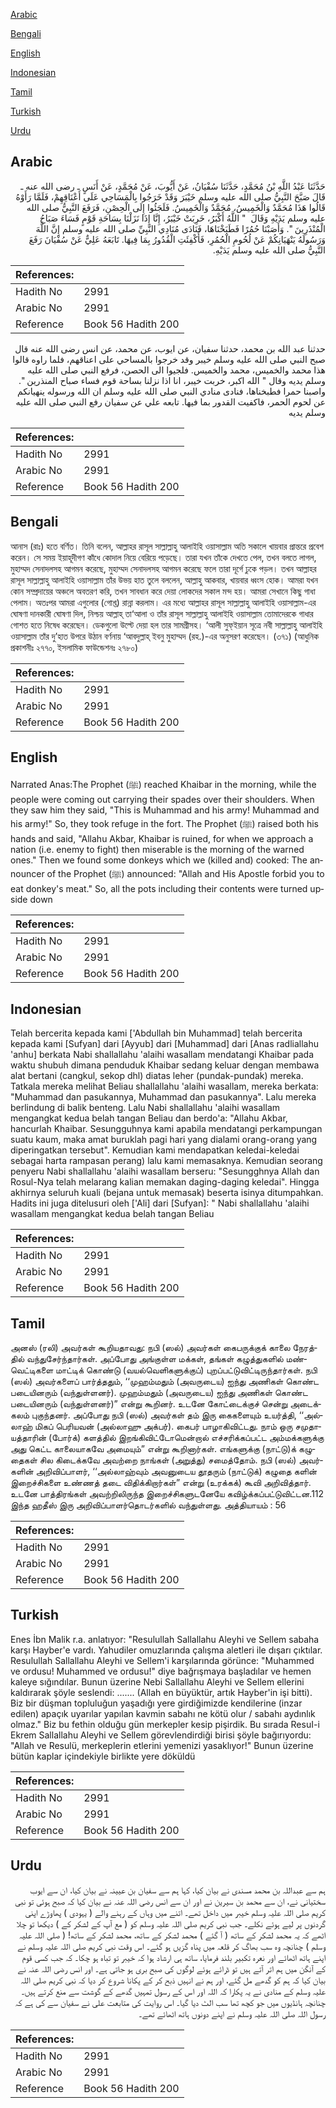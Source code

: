 [Arabic](#arabic)

[Bengali](#bengali)

[English](#english)

[Indonesian](#indonesian)

[Tamil](#tamil)

[Turkish](#turkish)

[Urdu](#urdu)

## Arabic


<div dir="rtl" lang="ar" style={{fontSize:'larger',backgroundColor:'#f8f9fa',padding:20}}>
حَدَّثَنَا عَبْدُ اللَّهِ بْنُ مُحَمَّدٍ، حَدَّثَنَا سُفْيَانُ، عَنْ أَيُّوبَ، عَنْ مُحَمَّدٍ، عَنْ أَنَسٍ ـ رضى الله عنه ـ قَالَ صَبَّحَ النَّبِيُّ صلى الله عليه وسلم خَيْبَرَ وَقَدْ خَرَجُوا بِالْمَسَاحِي عَلَى أَعْنَاقِهِمْ، فَلَمَّا رَأَوْهُ قَالُوا هَذَا مُحَمَّدٌ وَالْخَمِيسُ، مُحَمَّدٌ وَالْخَمِيسُ‏.‏ فَلَجَئُوا إِلَى الْحِصْنِ، فَرَفَعَ النَّبِيُّ صلى الله عليه وسلم يَدَيْهِ وَقَالَ ‏ "‏ اللَّهُ أَكْبَرُ، خَرِبَتْ خَيْبَرُ، إِنَّا إِذَا نَزَلْنَا بِسَاحَةِ قَوْمٍ فَسَاءَ صَبَاحُ الْمُنْذَرِينَ ‏"‏‏.‏ وَأَصَبْنَا حُمُرًا فَطَبَخْنَاهَا، فَنَادَى مُنَادِي النَّبِيِّ صلى الله عليه وسلم إِنَّ اللَّهَ وَرَسُولَهُ يَنْهَيَانِكُمْ عَنْ لُحُومِ الْحُمُرِ، فَأُكْفِئَتِ الْقُدُورُ بِمَا فِيهَا‏.‏ تَابَعَهُ عَلِيٌّ عَنْ سُفْيَانَ رَفَعَ النَّبِيُّ صلى الله عليه وسلم يَدَيْهِ‏.‏
</div>
<div style={{backgroundColor:'#f8f9fa',padding:20, marginBottom: 10}}><table> <thead> <tr> <th>References:</th> <th></th> </tr> </thead> <tbody><tr><td>Hadith No</td><td>2991</td></tr><tr><td>Arabic No</td><td>2991</td></tr><tr><td>Reference</td><td>Book 56 Hadith 200</td></tr></tbody></table></div>


<div dir="rtl" lang="ar" style={{fontSize:'larger',backgroundColor:'#f8f9fa',padding:20}}>
حدثنا عبد الله بن محمد، حدثنا سفيان، عن ايوب، عن محمد، عن انس رضى الله عنه قال صبح النبي صلى الله عليه وسلم خيبر وقد خرجوا بالمساحي على اعناقهم، فلما راوه قالوا هذا محمد والخميس، محمد والخميس. فلجيوا الى الحصن، فرفع النبي صلى الله عليه وسلم يديه وقال " الله اكبر، خربت خيبر، انا اذا نزلنا بساحة قوم فساء صباح المنذرين ". واصبنا حمرا فطبخناها، فنادى منادي النبي صلى الله عليه وسلم ان الله ورسوله ينهيانكم عن لحوم الحمر، فاكفيت القدور بما فيها. تابعه علي عن سفيان رفع النبي صلى الله عليه وسلم يديه
</div>
<div style={{backgroundColor:'#f8f9fa',padding:20, marginBottom: 10}}><table> <thead> <tr> <th>References:</th> <th></th> </tr> </thead> <tbody><tr><td>Hadith No</td><td>2991</td></tr><tr><td>Arabic No</td><td>2991</td></tr><tr><td>Reference</td><td>Book 56 Hadith 200</td></tr></tbody></table></div>

## Bengali


<div dir="ltr" lang="bn" style={{fontSize:'larger',backgroundColor:'#f8f9fa',padding:20}}>
আনাস (রাঃ) হতে বর্ণিত। তিনি বলেন, আল্লাহর রাসূল সাল্লাল্লাহু আলাইহি ওয়াসাল্লাম অতি সকালে খায়বার প্রান্তরে প্রবেশ করেন। সে সময় ইয়াহূদীগণ কাঁধে কোদাল নিয়ে বেরিয়ে পড়েছে। তারা যখন তাঁকে দেখতে পেল, তখন বলতে লাগল, মুহাম্মদ সেনাদলসহ আগমন করেছে, মুহাম্মদ সেনাদলসহ আগমন করেছে ফলে তারা দূর্গে ঢুকে পড়ল। তখন আল্লাহর রাসূল সাল্লাল্লাহু আলাইহি ওয়াসাল্লাম তাঁর উভয় হাত তুলে বললেন, আল্লাহু আকবার, খায়বার ধ্বংস হোক। আমরা যখন কোন সম্প্রদায়ের অঞ্চলে অবতরণ করি, তখন সাবধান করে দেয়া লোকদের সকাল মন্দ হয়। আমরা সেখানে কিছু গাধা পেলাম। অতঃপর আমরা এগুলোর (গোশ্ত) রান্না করলাম। এর মধ্যে আল্লাহর রাসূল সাল্লাল্লাহু আলাইহি ওয়াসাল্লাম-এর ঘোষণা দানকারী ঘোষণা দিল, নিশ্চয় আল্লাহ্ তা‘আলা ও তাঁর রাসূল সাল্লাল্লাহু আলাইহি ওয়াসাল্লাম তোমাদেরকে গাধার গোশত হতে নিষেধ করেছেন। ডেকগুলো উল্টে দেয়া হল তার সামগ্রীসহ। ‘আলী সুফ্ইয়ান সূত্রে নবী সাল্লাল্লাহু আলাইহি ওয়াসাল্লাম তাঁর দু’হাত উপরে উঠান বর্ণনায় ‘আবদুল্লাহ্ ইবনু মুহাম্মদ (রহ.)-এর অনুসরণ করেছেন। (৩৭১) (আধুনিক প্রকাশনীঃ ২৭৭০, ইসলামিক ফাউন্ডেশনঃ ২৭৮০)
</div>
<div style={{backgroundColor:'#f8f9fa',padding:20, marginBottom: 10}}><table> <thead> <tr> <th>References:</th> <th></th> </tr> </thead> <tbody><tr><td>Hadith No</td><td>2991</td></tr><tr><td>Arabic No</td><td>2991</td></tr><tr><td>Reference</td><td>Book 56 Hadith 200</td></tr></tbody></table></div>

## English


<div dir="ltr" lang="en" style={{fontSize:'larger',backgroundColor:'#f8f9fa',padding:20}}>
Narrated Anas:The Prophet (ﷺ) reached Khaibar in the morning, while the people were coming out carrying their spades over their shoulders. When they saw him they said, "This is Muhammad and his army! Muhammad and his army!" So, they took refuge in the fort. The Prophet (ﷺ) raised both his hands and said, "Allahu Akbar, Khaibar is ruined, for when we approach a nation (i.e. enemy to fight) then miserable is the morning of the warned ones." Then we found some donkeys which we (killed and) cooked: The announcer of the Prophet (ﷺ) announced: "Allah and His Apostle forbid you to eat donkey's meat." So, all the pots including their contents were turned upside down
</div>
<div style={{backgroundColor:'#f8f9fa',padding:20, marginBottom: 10}}><table> <thead> <tr> <th>References:</th> <th></th> </tr> </thead> <tbody><tr><td>Hadith No</td><td>2991</td></tr><tr><td>Arabic No</td><td>2991</td></tr><tr><td>Reference</td><td>Book 56 Hadith 200</td></tr></tbody></table></div>

## Indonesian


<div dir="ltr" lang="id" style={{fontSize:'larger',backgroundColor:'#f8f9fa',padding:20}}>
Telah bercerita kepada kami ['Abdullah bin Muhammad] telah bercerita kepada kami [Sufyan] dari [Ayyub] dari [Muhammad] dari [Anas radliallahu 'anhu] berkata Nabi shallallahu 'alaihi wasallam mendatangi Khaibar pada waktu shubuh dimana penduduk Khaibar sedang keluar dengan membawa alat bertani (cangkul, sekop dhl) diatas leher (pundak-pundak) mereka. Tatkala mereka melihat Beliau shallallahu 'alaihi wasallam, mereka berkata: "Muhammad dan pasukannya, Muhammad dan pasukannya". Lalu mereka berlindung di balik benteng. Lalu Nabi shallallahu 'alaihi wasallam mengangkat kedua belah tangan Beliau dan berdo'a: "Allahu Akbar, hancurlah Khaibar. Sesungguhnya kami apabila mendatangi perkampungan suatu kaum, maka amat buruklah pagi hari yang dialami orang-orang yang diperingatkan tersebut". Kemudian kami mendapatkan keledai-keledai sebagai harta rampasan perang) lalu kami memasaknya. Kemudian seorang penyeru Nabi shallallahu 'alaihi wasallam berseru: "Sesungghnya Allah dan Rosul-Nya telah melarang kalian memakan daging-daging keledai". Hingga akhirnya seluruh kuali (bejana untuk memasak) beserta isinya ditumpahkan. Hadits ini juga ditelusuri oleh ['Ali] dari [Sufyan]: " Nabi shallallahu 'alaihi wasallam mengangkat kedua belah tangan Beliau
</div>
<div style={{backgroundColor:'#f8f9fa',padding:20, marginBottom: 10}}><table> <thead> <tr> <th>References:</th> <th></th> </tr> </thead> <tbody><tr><td>Hadith No</td><td>2991</td></tr><tr><td>Arabic No</td><td>2991</td></tr><tr><td>Reference</td><td>Book 56 Hadith 200</td></tr></tbody></table></div>

## Tamil


<div dir="ltr" lang="ta" style={{fontSize:'larger',backgroundColor:'#f8f9fa',padding:20}}>
அனஸ் (ரலி) அவர்கள் கூறியதாவது: நபி (ஸல்) அவர்கள் கைபருக்குக் காலை நேரத்தில் வந்துசேர்ந்தார்கள். அப்போது அங்குள்ள மக்கள், தங்கள் கழுத்துகளில் மண்வெட்டிகளை மாட்டிக் கொண்டு (வயல்வெளிகளுக்குப்) புறப்பட்டுவிட்டிருந்தார்கள். நபி (ஸல்) அவர்களைப் பார்த்ததும், ‘‘முஹம்மதும் (அவருடைய) ஐந்து அணிகள் கொண்ட படையினரும் (வந்துள்ளனர்). முஹம்மதும் (அவருடைய) ஐந்து அணிகள் கொண்ட படையினரும் (வந்துள்ளனர்)” என்று கூறினர். உடனே கோட்டைக்குச் சென்று அடைக்கலம் புகுந்தனர். அப்போது நபி (ஸல்) அவர்கள் தம் இரு கைகளையும் உயர்த்தி, ‘‘அல்லாஹ் மிகப் பெரியவன் (அல்லாஹு அக்பர்). கைபர் பாழாகிவிட்டது. நாம் ஒரு சமுதாயத்தாரின் (போர்க்) களத்தில் இறங்கிவிட்டோமென்றால் எச்சரிக்கப்பட்ட அம்மக்களுக்கு அது கெட்ட காலையாகவே அமையும்” என்று கூறினார்கள். எங்களுக்கு (நாட்டு)க் கழுதைகள் சில கிடைக்கவே அவற்றை நாங்கள் (அறுத்து) சமைத்தோம். நபி (ஸல்) அவர்களின் அறிவிப்பாளர், ‘‘அல்லாஹ்வும் அவனுடைய தூதரும் (நாட்டுக்) கழுதை களின் இறைச்சிகளை உண்ணத் தடை விதிக்கிறார்கள்” என்று (உரக்கக்) கூவி அறிவித்தார். உடனே பாத்திரங்கள் அவற்றிலிருந்த இறைச்சிகளுடனேயே கவிழ்க்கப்பட்டுவிட்டன.112 இந்த ஹதீஸ் இரு அறிவிப்பாளர்தொடர்களில் வந்துள்ளது. அத்தியாயம் : 56
</div>
<div style={{backgroundColor:'#f8f9fa',padding:20, marginBottom: 10}}><table> <thead> <tr> <th>References:</th> <th></th> </tr> </thead> <tbody><tr><td>Hadith No</td><td>2991</td></tr><tr><td>Arabic No</td><td>2991</td></tr><tr><td>Reference</td><td>Book 56 Hadith 200</td></tr></tbody></table></div>

## Turkish


<div dir="ltr" lang="tr" style={{fontSize:'larger',backgroundColor:'#f8f9fa',padding:20}}>
Enes İbn Malik r.a. anlatıyor: "Resulullah Sallallahu Aleyhi ve Sellem sabaha karşı Hayber'e vardı. Yahudiler omuzlarında çalışma aletleri ile dışarı çıktılar. Resulullah Sallallahu Aleyhi ve Sellem'i karşılarında görünce: "Muhammed ve ordusu! Muhammed ve ordusu!" diye bağrışmaya başladılar ve hemen kaleye sığındılar. Bunun üzerine Nebi Sallallahu Aleyhi ve Sellem ellerini kaldırarak şöyle seslendi: ....... (Allah en büyüktür, artık Hayber'in işi bitti). Biz bir düşman topluluğun yaşadığı yere girdiğimizde kendilerine (inzar edilen) apaçık uyarılar yapılan kavmin sabahı ne kötü olur / sabahı aydınlık olmaz." Biz bu fethin olduğu gün merkepler kesip pişirdik. Bu sırada ResuI-i Ekrem Sallallahu Aleyhi ve Sellem görevlendirdiği birisi şöyle bağırıyordu: "Allah ve Resulü, merkeplerin etlerini yemenizi yasaklıyor!" Bunun üzerine bütün kaplar içindekiyle birlikte yere döküldü
</div>
<div style={{backgroundColor:'#f8f9fa',padding:20, marginBottom: 10}}><table> <thead> <tr> <th>References:</th> <th></th> </tr> </thead> <tbody><tr><td>Hadith No</td><td>2991</td></tr><tr><td>Arabic No</td><td>2991</td></tr><tr><td>Reference</td><td>Book 56 Hadith 200</td></tr></tbody></table></div>

## Urdu


<div dir="rtl" lang="ur" style={{fontSize:'larger',backgroundColor:'#f8f9fa',padding:20}}>
ہم سے عبداللہ بن محمد مسندی نے بیان کیا، کہا ہم سے سفیان بن عیینہ نے بیان کیا، ان سے ایوب سختیانی نے، ان سے محمد بن سیرین نے اور ان سے انس رضی اللہ عنہ نے بیان کیا کہ صبح ہوئی تو نبی کریم صلی اللہ علیہ وسلم خیبر میں داخل تھے۔ اتنے میں وہاں کے رہنے والے ( یہودی ) پھاوڑے اپنی گردنوں پر لیے ہوئے نکلے۔ جب نبی کریم صلی اللہ علیہ وسلم کو ( مع آپ کے لشکر کے ) دیکھا تو چلا اٹھے کہ یہ محمد لشکر کے ساتھ ( آ گئے ) محمد لشکر کے ساتھ، محمد لشکر کے ساتھ! ( صلی اللہ علیہ وسلم ) چنانچہ وہ سب بھاگ کر قلعہ میں پناہ گزیں ہو گئے۔ اس وقت نبی کریم صلی اللہ علیہ وسلم نے اپنے ہاتھ اٹھائے اور نعرہ تکبیر بلند فرمایا، ساتھ ہی ارشاد ہوا کہ خیبر تو تباہ ہو چکا۔ کہ جب کسی قوم کے آنگن میں ہم اتر آتے ہیں تو ڈرائے ہوئے لوگوں کی صبح بری ہو جاتی ہے۔ اور انس رضی اللہ عنہ نے بیان کیا کہ ہم کو گدھے مل گئے، اور ہم نے انہیں ذبح کر کے پکانا شروع کر دیا کہ نبی کریم صلی اللہ علیہ وسلم کے منادی نے یہ پکارا کہ اللہ اور اس کے رسول تمہیں گدھے کے گوشت سے منع کرتے ہیں۔ چنانچہ ہانڈیوں میں جو کچھ تھا سب الٹ دیا گیا۔ اس روایت کی متابعت علی نے سفیان سے کی ہے کہ رسول اللہ صلی اللہ علیہ وسلم نے اپنے دونوں ہاتھ اٹھائے تھے۔
</div>
<div style={{backgroundColor:'#f8f9fa',padding:20, marginBottom: 10}}><table> <thead> <tr> <th>References:</th> <th></th> </tr> </thead> <tbody><tr><td>Hadith No</td><td>2991</td></tr><tr><td>Arabic No</td><td>2991</td></tr><tr><td>Reference</td><td>Book 56 Hadith 200</td></tr></tbody></table></div>